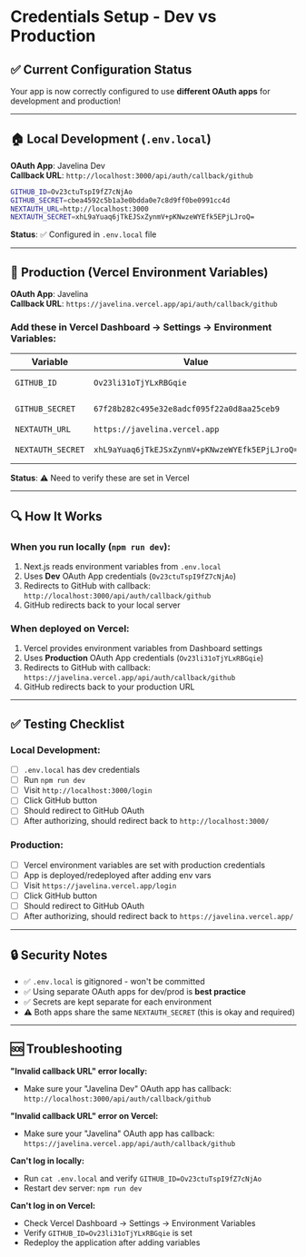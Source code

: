 # Credentials Setup - Dev vs Production

## ✅ Current Configuration Status

Your app is now correctly configured to use **different OAuth apps** for development and production!

---

## 🏠 Local Development (`.env.local`)

**OAuth App**: Javelina Dev  
**Callback URL**: `http://localhost:3000/api/auth/callback/github`

```bash
GITHUB_ID=Ov23ctuTspI9fZ7cNjAo
GITHUB_SECRET=cbea4592c5b1a3e0bdda0e7c8d9ff0be0991cc4d
NEXTAUTH_URL=http://localhost:3000
NEXTAUTH_SECRET=xhL9aYuaq6jTkEJSxZynmV+pKNwzeWYEfk5EPjLJroQ=
```

**Status**: ✅ Configured in `.env.local` file

---

## 🚀 Production (Vercel Environment Variables)

**OAuth App**: Javelina  
**Callback URL**: `https://javelina.vercel.app/api/auth/callback/github`

### Add these in Vercel Dashboard → Settings → Environment Variables:

| Variable          | Value                                          | Environments        |
| ----------------- | ---------------------------------------------- | ------------------- |
| `GITHUB_ID`       | `Ov23li31oTjYLxRBGqie`                         | Production, Preview |
| `GITHUB_SECRET`   | `67f28b282c495e32e8adcf095f22a0d8aa25ceb9`     | Production, Preview |
| `NEXTAUTH_URL`    | `https://javelina.vercel.app`                  | Production          |
| `NEXTAUTH_SECRET` | `xhL9aYuaq6jTkEJSxZynmV+pKNwzeWYEfk5EPjLJroQ=` | Production, Preview |

**Status**: ⚠️ Need to verify these are set in Vercel

---

## 🔍 How It Works

### When you run locally (`npm run dev`):

1. Next.js reads environment variables from `.env.local`
2. Uses **Dev** OAuth App credentials (`Ov23ctuTspI9fZ7cNjAo`)
3. Redirects to GitHub with callback: `http://localhost:3000/api/auth/callback/github`
4. GitHub redirects back to your local server

### When deployed on Vercel:

1. Vercel provides environment variables from Dashboard settings
2. Uses **Production** OAuth App credentials (`Ov23li31oTjYLxRBGqie`)
3. Redirects to GitHub with callback: `https://javelina.vercel.app/api/auth/callback/github`
4. GitHub redirects back to your production URL

---

## ✅ Testing Checklist

### Local Development:

- [ ] `.env.local` has dev credentials
- [ ] Run `npm run dev`
- [ ] Visit `http://localhost:3000/login`
- [ ] Click GitHub button
- [ ] Should redirect to GitHub OAuth
- [ ] After authorizing, should redirect back to `http://localhost:3000/`

### Production:

- [ ] Vercel environment variables are set with production credentials
- [ ] App is deployed/redeployed after adding env vars
- [ ] Visit `https://javelina.vercel.app/login`
- [ ] Click GitHub button
- [ ] Should redirect to GitHub OAuth
- [ ] After authorizing, should redirect back to `https://javelina.vercel.app/`

---

## 🔒 Security Notes

- ✅ `.env.local` is gitignored - won't be committed
- ✅ Using separate OAuth apps for dev/prod is **best practice**
- ✅ Secrets are kept separate for each environment
- ⚠️ Both apps share the same `NEXTAUTH_SECRET` (this is okay and required)

---

## 🆘 Troubleshooting

**"Invalid callback URL" error locally:**

- Make sure your "Javelina Dev" OAuth app has callback: `http://localhost:3000/api/auth/callback/github`

**"Invalid callback URL" error on Vercel:**

- Make sure your "Javelina" OAuth app has callback: `https://javelina.vercel.app/api/auth/callback/github`

**Can't log in locally:**

- Run `cat .env.local` and verify `GITHUB_ID=Ov23ctuTspI9fZ7cNjAo`
- Restart dev server: `npm run dev`

**Can't log in on Vercel:**

- Check Vercel Dashboard → Settings → Environment Variables
- Verify `GITHUB_ID=Ov23li31oTjYLxRBGqie` is set
- Redeploy the application after adding variables
